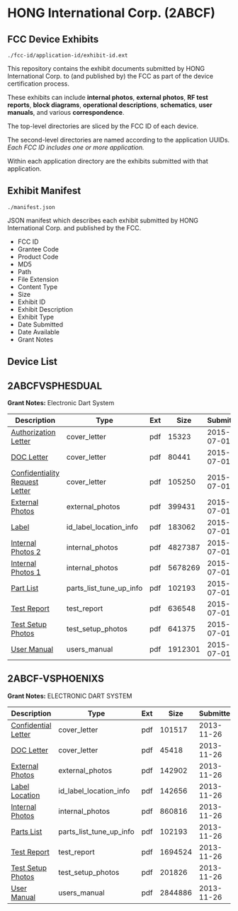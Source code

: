 # HONG International Corp. (2ABCF)
## FCC Device Exhibits

```
./fcc-id/application-id/exhibit-id.ext
```

This repository contains the exhibit documents submitted by HONG International Corp. to (and published by) the FCC as part of the device certification process.

These exhibits can include **internal photos**, **external photos**, **RF test reports**, **block diagrams**, **operational descriptions**, **schematics**, **user manuals**, and various **correspondence**.

The top-level directories are sliced by the FCC ID of each device.

The second-level directories are named according to the application UUIDs. *Each FCC ID includes one or more application.*

Within each application directory are the exhibits submitted with that application. 

## Exhibit Manifest

```
./manifest.json
```

JSON manifest which describes each exhibit submitted by HONG International Corp. and published by the FCC.

- FCC ID
- Grantee Code
- Product Code
- MD5
- Path
- File Extension
- Content Type
- Size
- Exhibit ID
- Exhibit Description
- Exhibit Type
- Date Submitted
- Date Available
- Grant Notes

## Device List
## 2ABCFVSPHESDUAL
**Grant Notes:** Electronic Dart System

| Description | Type | Ext | Size | Submitted | Available |
| ----------- | ---- | --- | ---- | --------- | --------- |
| [Authorization Letter](2ABCFVSPHESDUAL/b969b5231889a57440f4991fb0a95e3d/2663889.pdf) | cover_letter | pdf | 15323 | 2015-07-01 | 2015-07-01 |
| [DOC Letter](2ABCFVSPHESDUAL/b969b5231889a57440f4991fb0a95e3d/2663890.pdf) | cover_letter | pdf | 80441 | 2015-07-01 | 2015-07-01 |
| [Confidentiality Request Letter](2ABCFVSPHESDUAL/b969b5231889a57440f4991fb0a95e3d/2663893.pdf) | cover_letter | pdf | 105250 | 2015-07-01 | 2015-07-01 |
| [External Photos](2ABCFVSPHESDUAL/b969b5231889a57440f4991fb0a95e3d/2663898.pdf) | external_photos | pdf | 399431 | 2015-07-01 | 2015-07-01 |
| [Label](2ABCFVSPHESDUAL/b969b5231889a57440f4991fb0a95e3d/2663895.pdf) | id_label_location_info | pdf | 183062 | 2015-07-01 | 2015-07-01 |
| [Internal Photos 2](2ABCFVSPHESDUAL/b969b5231889a57440f4991fb0a95e3d/2663896.pdf) | internal_photos | pdf | 4827387 | 2015-07-01 | 2015-07-01 |
| [Internal Photos 1](2ABCFVSPHESDUAL/b969b5231889a57440f4991fb0a95e3d/2663897.pdf) | internal_photos | pdf | 5678269 | 2015-07-01 | 2015-07-01 |
| [Part List](2ABCFVSPHESDUAL/b969b5231889a57440f4991fb0a95e3d/2128459.pdf) | parts_list_tune_up_info | pdf | 102193 | 2015-07-01 | 2015-07-01 |
| [Test Report](2ABCFVSPHESDUAL/b969b5231889a57440f4991fb0a95e3d/2663891.pdf) | test_report | pdf | 636548 | 2015-07-01 | 2015-07-01 |
| [Test Setup Photos](2ABCFVSPHESDUAL/b969b5231889a57440f4991fb0a95e3d/2663892.pdf) | test_setup_photos | pdf | 641375 | 2015-07-01 | 2015-07-01 |
| [User Manual](2ABCFVSPHESDUAL/b969b5231889a57440f4991fb0a95e3d/2663899.pdf) | users_manual | pdf | 1912301 | 2015-07-01 | 2015-07-01 |
## 2ABCF-VSPHOENIXS
**Grant Notes:** ELECTRONIC DART SYSTEM

| Description | Type | Ext | Size | Submitted | Available |
| ----------- | ---- | --- | ---- | --------- | --------- |
| [Confidential Letter](2ABCF-VSPHOENIXS/3adb94d18f21ab12606be734b4ea5cae/2128454.pdf) | cover_letter | pdf | 101517 | 2013-11-26 | 2013-11-26 |
| [DOC Letter](2ABCF-VSPHOENIXS/3adb94d18f21ab12606be734b4ea5cae/2128455.pdf) | cover_letter | pdf | 45418 | 2013-11-26 | 2013-11-26 |
| [External Photos](2ABCF-VSPHOENIXS/3adb94d18f21ab12606be734b4ea5cae/2128456.pdf) | external_photos | pdf | 142902 | 2013-11-26 | 2013-11-26 |
| [Label Location](2ABCF-VSPHOENIXS/3adb94d18f21ab12606be734b4ea5cae/2128458.pdf) | id_label_location_info | pdf | 142656 | 2013-11-26 | 2013-11-26 |
| [Internal Photos](2ABCF-VSPHOENIXS/3adb94d18f21ab12606be734b4ea5cae/2128457.pdf) | internal_photos | pdf | 860816 | 2013-11-26 | 2013-11-26 |
| [Parts List](2ABCF-VSPHOENIXS/3adb94d18f21ab12606be734b4ea5cae/2128459.pdf) | parts_list_tune_up_info | pdf | 102193 | 2013-11-26 | 2013-11-26 |
| [Test Report](2ABCF-VSPHOENIXS/3adb94d18f21ab12606be734b4ea5cae/2128460.pdf) | test_report | pdf | 1694524 | 2013-11-26 | 2013-11-26 |
| [Test Setup Photos](2ABCF-VSPHOENIXS/3adb94d18f21ab12606be734b4ea5cae/2128461.pdf) | test_setup_photos | pdf | 201826 | 2013-11-26 | 2013-11-26 |
| [User Manual](2ABCF-VSPHOENIXS/3adb94d18f21ab12606be734b4ea5cae/2128462.pdf) | users_manual | pdf | 2844886 | 2013-11-26 | 2013-11-26 |
